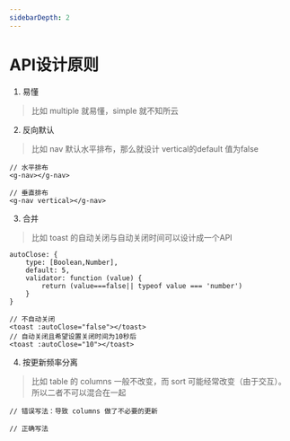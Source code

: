 ```yaml
---
sidebarDepth: 2
---
```

# API设计原则
1. 易懂
> 比如 multiple 就易懂，simple 就不知所云
2. 反向默认
> 比如 nav 默认水平排布，那么就设计 vertical的default 值为false 
```
// 水平排布
<g-nav></g-nav>

// 垂直排布
<g-nav vertical></g-nav>
```
3. 合并
> 比如 toast 的自动关闭与自动关闭时间可以设计成一个API
```
autoClose: {
    type: [Boolean,Number],
    default: 5,
    validator: function (value) {
        return (value===false|| typeof value === 'number')
    }
}
```
```
// 不自动关闭
<toast :autoClose="false"></toast>
// 自动关闭且希望设置关闭时间为10秒后
<toast :autoClose="10"></toast>
```
4. 按更新频率分离
> 比如 table 的 columns 一般不改变，而 sort 可能经常改变（由于交互）。所以二者不可以混合在一起
```
// 错误写法：导致 columns 做了不必要的更新

```
```
// 正确写法

```
 
